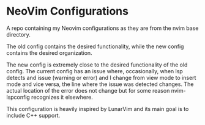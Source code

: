# NeoVim Configurations

A repo containing my Neovim configurations as they are from the nvim base directory.

The old config contains the desired functionality, while the new config contains the desired organization.

The new config is extremely close to the desired functionality of the old config. The current config has an issue where, occasionally, when lsp detects and issue (warning or error) and I change from view mode to insert mode and vice versa, the line where the issue was detected changes. The actual location of the error does not change but for some reason nvim-lspconfig recognizes it elsewhere. 

This configuration is heavily inspired by LunarVim and its main goal is to include C++ support.

